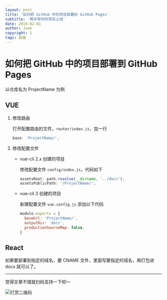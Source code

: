 ```yaml
---
layout: post
title: '如何把 GitHub 中的项目部署到 GitHub Pages'
subtitle: '两步带你的项目上线'
date: 2019-02-01
author: June
copyright: 1
tags: 前端
---
```


# 如何把 GitHub 中的项目部署到 GitHub Pages

以仓库名为 ProjectName 为例

## VUE

1. 修改路由

	打开配置路由的文件，`router/index.js`，加一行

	```js
	base: 'ProjectName/',
	```

2. 修改配置文件

	* vue-cli 2.x 创建的项目 

		修改配置文件 `config/index.js`，代码如下

		```js
		assetsRoot: path.resolve(__dirname, '../docs'),
		assetsPublicPath: '/ProjectName/',
		```

	* vue-cli 3 创建的项目 

		新建配置文件 `vue.config.js` 添加以下代码

		```js
		module.exports = {
		  baseUrl: 'ProjectName/',
		  outputDir: 'docs',
		  productionSourceMap: false,
		}
		```

## React





如果要部署到指定的域名，要 CNAME 文件，里面写要指定的域名，再打包进 docs 就可以了。


---

觉得文章不错就扫码支持一下呗～

![打赏二维码]({{site.baseurl}}/assets/img/post/pay-qr.jpg)


